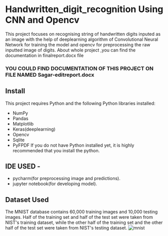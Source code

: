 # Handwritten_digit_recognition Using CNN and Opencv
This project focuses on recognising string of handwritten digits inputed as an image with the help of deeplearning algorithm of Convolutional Neural Network for training the model and opencv for preprocessing the raw inputted image of digits.
About whole project ,you can find the documentation in finalreport.docx file

### YOU COULD FIND DOCUMENTATION OF THIS PROJECT ON FILE NAMED Sagar-editreport.docx
## Install
This project requires Python and the following Python libraries installed:
* NumPy
* Pandas
* Matplotlib
* Keras(deeplearning)
* Opencv
* Sqlite
* PyFPDF
If you do not have Python installed yet, it is highly recommended that you install the python.
## IDE USED -  
* pycharm(for preprocessing image and predictions).
* jupyter notebook(for developing  model).
## Dataset Used
The MNIST database contains 60,000 training images and 10,000 testing images. Half of the training set and half of the test set were taken from NIST's training dataset, while the other half of the training set and the other half of the test set were taken from NIST's testing dataset.
![mnist](https://user-images.githubusercontent.com/46081301/60577821-bdb9af80-9d9d-11e9-9a7c-4cd3099a316a.png)
